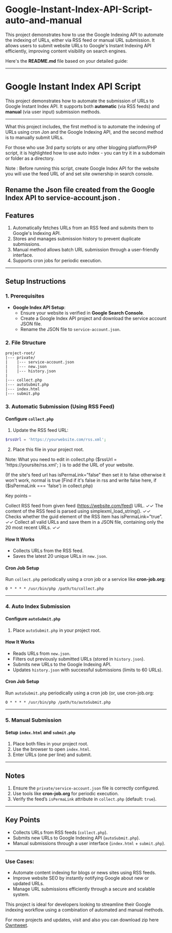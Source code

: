 # Google-Instant-Index-API-Script-auto-and-manual
This project demonstrates how to use the Google Indexing API to automate the indexing of URLs, either via RSS feed or manual URL submission. It allows users to submit website URLs to Google's Instant Indexing API efficiently, improving content visibility on search engines. 


Here's the **README.md** file based on your detailed guide:

---

# Google Instant Index API Script

This project demonstrates how to automate the submission of URLs to Google Instant Index API. It supports both **automatic** (via RSS feeds) and **manual** (via user input) submission methods.

---
What this project includes, the first method is to automate the indexing of URLs using cron Jon and the Google Indexing API, and the second method is to manually submit URLs.

For those who use 3rd party scripts or any other blogging platform/PHP script, it is highlighted how to use auto index - you can try it in a subdomain or folder as a directory.

Note : Before running this script, create Google Index API for the website you will use the feed URL of and set site ownership in search console.

Rename the Json file created from the Google Index API to service-account.json .
---

## Features

1. Automatically fetches URLs from an RSS feed and submits them to Google's Indexing API.
2. Stores and manages submission history to prevent duplicate submissions.
3. Manual method allows batch URL submission through a user-friendly interface.
4. Supports cron jobs for periodic execution.

---

## Setup Instructions

### 1. Prerequisites

- **Google Index API Setup**:
  - Ensure your website is verified in **Google Search Console**.
  - Create a Google Index API project and download the service account JSON file.
  - Rename the JSON file to `service-account.json`.

### 2. File Structure

```plaintext
project-root/
|--- private/
|    |--- service-account.json
|    |--- new.json
|    |--- history.json
|
|--- collect.php
|--- autoSubmit.php
|--- index.html
|--- submit.php
```

### 3. Automatic Submission (Using RSS Feed)

#### Configure `collect.php`

1. Update the RSS feed URL:

```php
$rssUrl = 'https://yourwebsite.com/rss.xml';
```

2. Place this file in your project root.

Note: What you need to edit in collect.php ($rssUrl = 'https://yoursite/rss.xml'; ) is to add the URL of your website.

(If the site's feed url has isPermaLink=”false” then set it to false otherwise it won't work, normal is true [Find if it's false in rss and write false here, if ($isPermaLink === 'false') in collect.php)

Key points –

 Collect RSS feed from given feed (https://website.com/feed) URL. ✓✓
The content of the RSS feed is parsed using simplexml_load_string(). ✓✓
Checks whether the guid element of the RSS item has isPermaLink=”true”. ✓✓
Collect all valid URLs and save them in a JSON file, containing only the 20 most recent URLs. ✓✓

#### How It Works

- Collects URLs from the RSS feed.
- Saves the latest 20 unique URLs in `new.json`.

#### Cron Job Setup

Run `collect.php` periodically using a cron job or a service like **cron-job.org**:

```plaintext
0 * * * * /usr/bin/php /path/to/collect.php
```

---

### 4. Auto Index Submission

#### Configure `autoSubmit.php`

1. Place `autoSubmit.php` in your project root.

#### How It Works

- Reads URLs from `new.json`.
- Filters out previously submitted URLs (stored in `history.json`).
- Submits new URLs to the Google Indexing API.
- Updates `history.json` with successful submissions (limits to 60 URLs).

#### Cron Job Setup

Run `autoSubmit.php` periodically using a cron job (or, use cron-job.org:

```plaintext
0 * * * * /usr/bin/php /path/to/autoSubmit.php
```

---

### 5. Manual Submission

#### Setup `index.html` and `submit.php`

1. Place both files in your project root.
2. Use the browser to open `index.html`.
3. Enter URLs (one per line) and submit.

---

## Notes

1. Ensure the `private/service-account.json` file is correctly configured.
2. Use tools like **cron-job.org** for periodic execution.
3. Verify the feed’s `isPermaLink` attribute in `collect.php` (default: `true`).

---

## Key Points

- Collects URLs from RSS feeds (`collect.php`).
- Submits new URLs to Google Indexing API (`autoSubmit.php`).
- Manual submissions through a user interface (`index.html` + `submit.php`).

---
### Use Cases:  
- Automate content indexing for blogs or news sites using RSS feeds.  
- Improve website SEO by instantly notifying Google about new or updated URLs.  
- Manage URL submissions efficiently through a secure and scalable system.  

This project is ideal for developers looking to streamline their Google indexing workflow using a combination of automated and manual methods.  

For more projects and updates, visit and also you can download zip here [Owntweet](https://owntweet.com/thread/233921).

